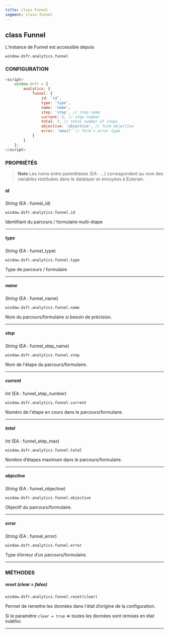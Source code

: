 ```yaml
---
title: class Funnel
segment: class-funnel
---
```


## class Funnel

L’instance de Funnel est accessible depuis

`window.dsfr.analytics.funnel`

### CONFIGURATION

```javascript
<script>
    window.dsfr = {
        analytics: {
            funnel: {
                id: 'id',
                type: 'type',
                name: 'name',
                step: 'step', // step name
                current: 2, // step number
                total: 7, // total number of steps
                objective: 'objective', // form objective
                error: 'email' // form's error type
            }
        }
    };
</script>
```

### PROPRIÉTÉS

> **Note**
> Les noms entre parenthèses (EA : …) correspondent au nom des variables restituées dans le datalayer et envoyées à Eulerian.


##### id

_String_ (EA : funnel\_id)

`window.dsfr.analytics.funnel.id`

Identifiant du parcours / formulaire multi-étape

* * *

##### type

_String_ (EA : funnel\_type)

`window.dsfr.analytics.funnel.type`

Type de parcours / formulaire

* * *

##### name

_String_ (EA : funnel\_name)

`window.dsfr.analytics.funnel.name`

Nom du parcours/formulaire si besoin de précision.

* * *

##### step

_String_ (EA : funnel\_step\_name)

`window.dsfr.analytics.funnel.step`

Nom de l'étape du parcours/formulaire.

* * *

##### current

_Int_ (EA : funnel\_step\_number)

`window.dsfr.analytics.funnel.current`

Numéro de l'étape en cours dans le parcours/formulaire.

* * *

##### total

_Int_ (EA : funnel\_step\_max)

`window.dsfr.analytics.funnel.total`

Nombre d’étapes maximum dans le parcours/formulaire.

* * *

##### objective

_String_ (EA : funnel\_objective)

`window.dsfr.analytics.funnel.objective`

Objectif du parcours/formulaire.

* * *

##### error

_String_ (EA : funnel\_error)

`window.dsfr.analytics.funnel.error`

Type d’erreur d’un parcours/formulaire.

* * *

### MÉTHODES

##### reset (clear = false)

`window.dsfr.analytics.funnel.reset(clear)`

Permet de remettre les données dans l'état d’origine de la configuration.

Si le paramètre `clear = true` => toutes les données sont remises en état indéfini.

* * *
